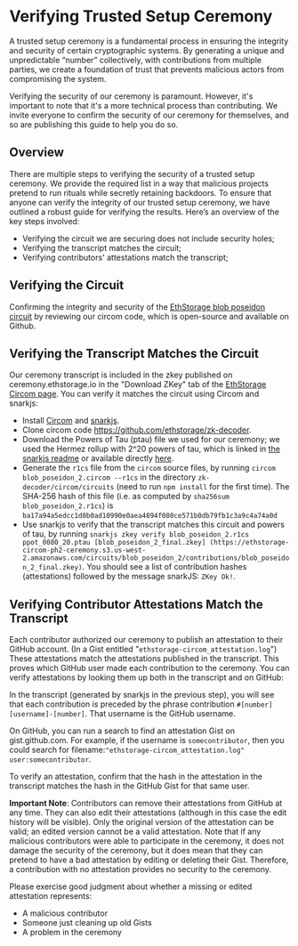 # Verifying Trusted Setup Ceremony

A trusted setup ceremony is a fundamental process in ensuring the integrity and security of certain cryptographic systems. 
By generating a unique and unpredictable “number” collectively, with contributions from multiple parties, 
we create a foundation of trust that prevents malicious actors from compromising the system.

Verifying the security of our ceremony is paramount. However, it's important to note that it's a more technical process than contributing. 
We invite everyone to confirm the security of our ceremony for themselves, and so are publishing this guide to help you do so.


## Overview
There are multiple steps to verifying the security of a trusted setup ceremony. We provide the required list in a way 
that malicious projects pretend to run rituals while secretly retaining backdoors. 
To ensure that anyone can verify the integrity of our trusted setup ceremony, we have outlined a robust guide for 
verifying the results. Here’s an overview of the key steps involved:

- Verifying the circuit we are securing does not include security holes;
- Verifying the transcript matches the circuit;
- Verifying contributors' attestations match the transcript;

## Verifying the Circuit
Confirming the integrity and security of the [EthStorage blob poseidon circuit](https://github.com/ethstorage/zk-decoder/blob/main/circom/circuits/blob_poseidon_2.circom) 
by reviewing our circom code, which is open-source and available on Github.

## Verifying the Transcript Matches the Circuit
Our ceremony transcript is included in the zkey published on ceremony.ethstorage.io in the "Download ZKey" tab of the 
[EthStorage Circom page](https://ceremony.ethstorage.io/projects/EthStorage%20circom). You can verify it matches the 
circuit using Circom and snarkjs:

- Install [Circom](https://docs.circom.io/getting-started/installation/) and [snarkjs](https://github.com/iden3/snarkjs).
- Clone circom code https://github.com/ethstorage/zk-decoder.
- Download the Powers of Tau (ptau) file we used for our ceremony; we used the Hermez rollup with 2^20 powers of tau, 
which is linked in [the snarkjs readme](https://github.com/privacy-scaling-explorations/perpetualpowersoftau?tab=readme-ov-file#prepared-phase-2-files) 
or available directly [here](https://pse-trusted-setup-ppot.s3.eu-central-1.amazonaws.com/pot28_0080/ppot_0080_20.ptau).
- Generate the `r1cs` file from the `circom` source files, by running `circom blob_poseidon_2.circom --r1cs` in the 
directory `zk-decoder/circom/circuits` (need to run `npm install` for the first time). The SHA-256 hash of this file
(i.e. as computed by `sha256sum blob_poseidon_2.r1cs`) is `ba17a94a5edcc1d0b0ad10990e0aea4894f080ce571b0db79fb1c3a9c4a74a0d`
- Use snarkjs to verify that the transcript matches this circuit and powers of tau, by running 
`snarkjs zkey verify blob_poseidon_2.r1cs ppot_0080_20.ptau [blob_poseidon_2_final.zkey]
(https://ethstorage-circom-ph2-ceremony.s3.us-west-2.amazonaws.com/circuits/blob_poseidon_2/contributions/blob_poseidon_2_final.zkey)`.
You should see a list of contribution hashes (attestations) followed by the message snarkJS: `ZKey Ok!`.


## Verifying Contributor Attestations Match the Transcript

Each contributor authorized our ceremony to publish an attestation to their GitHub account. (In a Gist entitled 
"`ethstorage-circom_attestation.log`") These attestations match the attestations published in the transcript. 
This proves which GitHub user made each contribution to the ceremony. You can verify attestations by looking them 
up both in the transcript and on GitHub:

In the transcript (generated by snarkjs in the previous step), you will see that each contribution is preceded 
by the phrase contribution `#[number] [username]-[number]`. That username is the GitHub username.

On GitHub, you can run a search to find an attestation Gist on gist.github.com. For example, if the username is 
`somecontributor`, then you could search for filename:`"ethstorage-circom_attestation.log" user:somecontributor`.

To verify an attestation, confirm that the hash in the attestation in the transcript matches the hash in the 
GitHub Gist for that same user.

**Important Note**: Contributors can remove their attestations from GitHub at any time. They can also edit their 
attestations (although in this case the edit history will be visible). Only the original version of the attestation 
can be valid; an edited version cannot be a valid attestation. Note that if any malicious contributors were 
able to participate in the ceremony, it does not damage the security of the ceremony, but it does mean that they 
can pretend to have a bad attestation by editing or deleting their Gist. Therefore, a contribution with no attestation 
provides no security to the ceremony.

Please exercise good judgment about whether a missing or edited attestation represents:

- A malicious contributor
- Someone just cleaning up old Gists
- A problem in the ceremony

